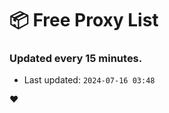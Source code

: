 # :package: Free Proxy List
### Updated every 15 minutes.

- Last updated: `2024-07-16 03:48`

:heart:
